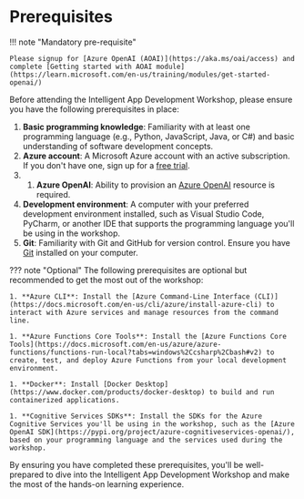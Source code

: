 # Prerequisites

!!! note "Mandatory pre-requisite"

    Please signup for [Azure OpenAI (AOAI)](https://aka.ms/oai/access) and complete [Getting started with AOAI module](https://learn.microsoft.com/en-us/training/modules/get-started-openai/)

Before attending the Intelligent App Development Workshop, please ensure you have the following prerequisites in place:

1. **Basic programming knowledge**: Familiarity with at least one programming language (e.g., Python, JavaScript, Java, or C#) and basic understanding of software development concepts.
1. **Azure account**: A Microsoft Azure account with an active subscription. If you don't have one, sign up for a [free trial](https://azure.microsoft.com/en-us/free/).
1. 1. **Azure OpenAI**: Ability to provision an [Azure OpenAI](https://azure.microsoft.com/en-us/services/openai/) resource is required.
1. **Development environment**: A computer with your preferred development environment installed, such as Visual Studio Code, PyCharm, or another IDE that supports the programming language you'll be using in the workshop.
1. **Git**: Familiarity with Git and GitHub for version control. Ensure you have [Git](https://git-scm.com/book/en/v2/Getting-Started-Installing-Git) installed on your computer.

??? note "Optional"
    The following prerequisites are optional but recommended to get the most out of the workshop:
    
    1. **Azure CLI**: Install the [Azure Command-Line Interface (CLI)](https://docs.microsoft.com/en-us/cli/azure/install-azure-cli) to interact with Azure services and manage resources from the command line.

    1. **Azure Functions Core Tools**: Install the [Azure Functions Core Tools](https://docs.microsoft.com/en-us/azure/azure-functions/functions-run-local?tabs=windows%2Ccsharp%2Cbash#v2) to create, test, and deploy Azure Functions from your local development environment.
    
    1. **Docker**: Install [Docker Desktop](https://www.docker.com/products/docker-desktop) to build and run containerized applications.
    
    1. **Cognitive Services SDKs**: Install the SDKs for the Azure Cognitive Services you'll be using in the workshop, such as the [Azure OpenAI SDK](https://pypi.org/project/azure-cognitiveservices-openai/), based on your programming language and the services used during the workshop.

By ensuring you have completed these prerequisites, you'll be well-prepared to dive into the Intelligent App Development Workshop and make the most of the hands-on learning experience.
